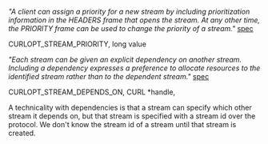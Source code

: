 *"A client can assign a priority for a new stream by including prioritization information in the HEADERS frame that opens the stream. At any other time, the PRIORITY frame can be used to change the priority of a stream."* [spec](https://httpwg.github.io/specs/rfc7540.html#StreamPriority)

CURLOPT_STREAM_PRIORITY, long value

*"Each stream can be given an explicit dependency on another stream. Including a dependency expresses a preference to allocate resources to the identified stream rather than to the dependent stream."* [spec](https://httpwg.github.io/specs/rfc7540.html#pri-depend)

CURLOPT_STREAM_DEPENDS_ON, CURL *handle,

A technicality with dependencies is that a stream can specify which other stream it depends on, but that stream is specified with a stream id over the protocol. We don't know the stream id of a stream until that stream is created.